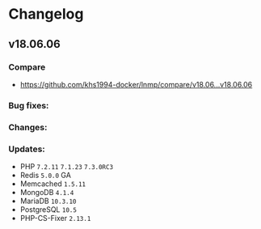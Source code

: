 # Changelog

## v18.06.06

### Compare

* https://github.com/khs1994-docker/lnmp/compare/v18.06...v18.06.06

### Bug fixes:

### Changes:

### Updates:

* PHP `7.2.11` `7.1.23` `7.3.0RC3`
* Redis `5.0.0` GA
* Memcached `1.5.11`
* MongoDB `4.1.4`
* MariaDB `10.3.10`
* PostgreSQL `10.5`
* PHP-CS-Fixer `2.13.1`
